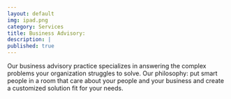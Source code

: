 ```yaml
---
layout: default
img: ipad.png
category: Services
title: Business Advisory:
description: |
published: true
---
```

  Our business advisory practice specializes in answering the complex problems your organization struggles to solve.  Our philosophy: put smart people in a room that care about your people and your business and create a customized solution fit for your needs.
